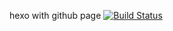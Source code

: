 hexo with github page
[![Build Status](https://travis-ci.org/ytlm/ytlm.github.io.svg?branch=hexo)](https://travis-ci.org/ytlm/ytlm.github.io)
